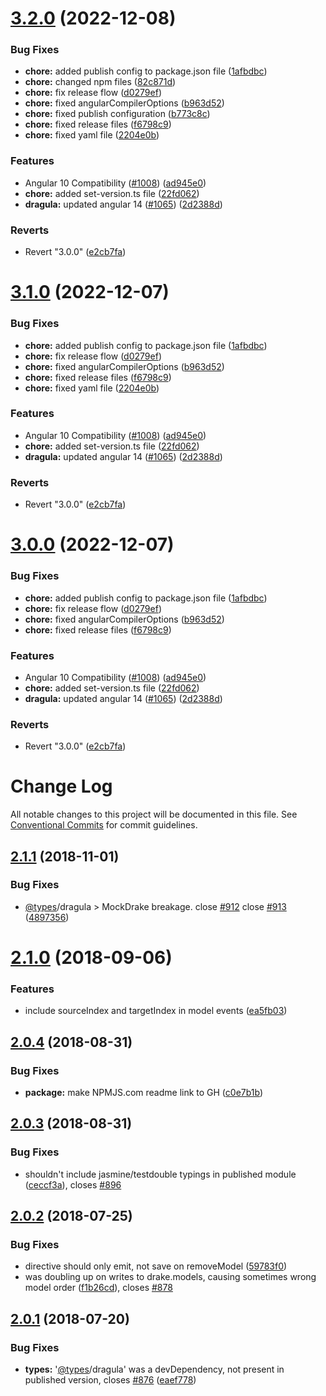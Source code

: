 # [3.2.0](https://github.com/valor-software/ng2-dragula/compare/v2.1.1...v3.2.0) (2022-12-08)


### Bug Fixes

* **chore:** added publish config to package.json file ([1afbdbc](https://github.com/valor-software/ng2-dragula/commit/1afbdbcc240797c406b87e51806cbf9dfd6c1db3))
* **chore:** changed npm files ([82c871d](https://github.com/valor-software/ng2-dragula/commit/82c871deac8b1330c054ad62fe076b7a691599b3))
* **chore:** fix release flow ([d0279ef](https://github.com/valor-software/ng2-dragula/commit/d0279efcfa74642128211d4c75b533eea4820cbb))
* **chore:** fixed angularCompilerOptions ([b963d52](https://github.com/valor-software/ng2-dragula/commit/b963d5217207eb51c40a659a2f9a39d0c03a2706))
* **chore:** fixed publish configuration ([b773c8c](https://github.com/valor-software/ng2-dragula/commit/b773c8cfa22d70999b0ee4e1b40ae14ebdeb16f4))
* **chore:** fixed release files ([f6798c9](https://github.com/valor-software/ng2-dragula/commit/f6798c90d34db1c2e7c13b35f5dd69e800651b23))
* **chore:** fixed yaml file ([2204e0b](https://github.com/valor-software/ng2-dragula/commit/2204e0b039895f03168a56c3d114beea40685e36))


### Features

* Angular 10 Compatibility ([#1008](https://github.com/valor-software/ng2-dragula/issues/1008)) ([ad945e0](https://github.com/valor-software/ng2-dragula/commit/ad945e0d5e709216e2bb551927a1dd3713589bf3))
* **chore:** added set-version.ts file ([22fd062](https://github.com/valor-software/ng2-dragula/commit/22fd06202a09790d3763e58d378bf676caa772d5))
* **dragula:** updated angular 14 ([#1065](https://github.com/valor-software/ng2-dragula/issues/1065)) ([2d2388d](https://github.com/valor-software/ng2-dragula/commit/2d2388dc6138e2ee0ca2093a58c8227c420104cc))


### Reverts

* Revert "3.0.0" ([e2cb7fa](https://github.com/valor-software/ng2-dragula/commit/e2cb7fa08ae16a810ee51745ea4ee14eab185fe2))



# [3.1.0](https://github.com/valor-software/ng2-dragula/compare/v2.1.1...v3.1.0) (2022-12-07)


### Bug Fixes

* **chore:** added publish config to package.json file ([1afbdbc](https://github.com/valor-software/ng2-dragula/commit/1afbdbcc240797c406b87e51806cbf9dfd6c1db3))
* **chore:** fix release flow ([d0279ef](https://github.com/valor-software/ng2-dragula/commit/d0279efcfa74642128211d4c75b533eea4820cbb))
* **chore:** fixed angularCompilerOptions ([b963d52](https://github.com/valor-software/ng2-dragula/commit/b963d5217207eb51c40a659a2f9a39d0c03a2706))
* **chore:** fixed release files ([f6798c9](https://github.com/valor-software/ng2-dragula/commit/f6798c90d34db1c2e7c13b35f5dd69e800651b23))
* **chore:** fixed yaml file ([2204e0b](https://github.com/valor-software/ng2-dragula/commit/2204e0b039895f03168a56c3d114beea40685e36))


### Features

* Angular 10 Compatibility ([#1008](https://github.com/valor-software/ng2-dragula/issues/1008)) ([ad945e0](https://github.com/valor-software/ng2-dragula/commit/ad945e0d5e709216e2bb551927a1dd3713589bf3))
* **chore:** added set-version.ts file ([22fd062](https://github.com/valor-software/ng2-dragula/commit/22fd06202a09790d3763e58d378bf676caa772d5))
* **dragula:** updated angular 14 ([#1065](https://github.com/valor-software/ng2-dragula/issues/1065)) ([2d2388d](https://github.com/valor-software/ng2-dragula/commit/2d2388dc6138e2ee0ca2093a58c8227c420104cc))


### Reverts

* Revert "3.0.0" ([e2cb7fa](https://github.com/valor-software/ng2-dragula/commit/e2cb7fa08ae16a810ee51745ea4ee14eab185fe2))



# [3.0.0](https://github.com/valor-software/ng2-dragula/compare/v2.1.1...v3.0.0) (2022-12-07)


### Bug Fixes

* **chore:** added publish config to package.json file ([1afbdbc](https://github.com/valor-software/ng2-dragula/commit/1afbdbcc240797c406b87e51806cbf9dfd6c1db3))
* **chore:** fix release flow ([d0279ef](https://github.com/valor-software/ng2-dragula/commit/d0279efcfa74642128211d4c75b533eea4820cbb))
* **chore:** fixed angularCompilerOptions ([b963d52](https://github.com/valor-software/ng2-dragula/commit/b963d5217207eb51c40a659a2f9a39d0c03a2706))
* **chore:** fixed release files ([f6798c9](https://github.com/valor-software/ng2-dragula/commit/f6798c90d34db1c2e7c13b35f5dd69e800651b23))


### Features

* Angular 10 Compatibility ([#1008](https://github.com/valor-software/ng2-dragula/issues/1008)) ([ad945e0](https://github.com/valor-software/ng2-dragula/commit/ad945e0d5e709216e2bb551927a1dd3713589bf3))
* **chore:** added set-version.ts file ([22fd062](https://github.com/valor-software/ng2-dragula/commit/22fd06202a09790d3763e58d378bf676caa772d5))
* **dragula:** updated angular 14 ([#1065](https://github.com/valor-software/ng2-dragula/issues/1065)) ([2d2388d](https://github.com/valor-software/ng2-dragula/commit/2d2388dc6138e2ee0ca2093a58c8227c420104cc))


### Reverts

* Revert "3.0.0" ([e2cb7fa](https://github.com/valor-software/ng2-dragula/commit/e2cb7fa08ae16a810ee51745ea4ee14eab185fe2))



# Change Log

All notable changes to this project will be documented in this file.
See [Conventional Commits](https://conventionalcommits.org) for commit guidelines.

<a name="2.1.1"></a>
## [2.1.1](https://github.com/valor-software/ng2-dragula/compare/v2.1.0...v2.1.1) (2018-11-01)


### Bug Fixes

* [@types](https://github.com/types)/dragula > MockDrake breakage. close [#912](https://github.com/valor-software/ng2-dragula/issues/912) close [#913](https://github.com/valor-software/ng2-dragula/issues/913) ([4897356](https://github.com/valor-software/ng2-dragula/commit/4897356))




<a name="2.1.0"></a>
# [2.1.0](https://github.com/valor-software/ng2-dragula/compare/v2.0.4...v2.1.0) (2018-09-06)


### Features

* include sourceIndex and targetIndex in model events ([ea5fb03](https://github.com/valor-software/ng2-dragula/commit/ea5fb03))




<a name="2.0.4"></a>
## [2.0.4](https://github.com/valor-software/ng2-dragula/compare/v2.0.3...v2.0.4) (2018-08-31)


### Bug Fixes

* **package:** make NPMJS.com readme link to GH ([c0e7b1b](https://github.com/valor-software/ng2-dragula/commit/c0e7b1b))




<a name="2.0.3"></a>
## [2.0.3](https://github.com/valor-software/ng2-dragula/compare/v2.0.2...v2.0.3) (2018-08-31)


### Bug Fixes

* shouldn't include jasmine/testdouble typings in published module ([ceccf3a](https://github.com/valor-software/ng2-dragula/commit/ceccf3a)), closes [#896](https://github.com/valor-software/ng2-dragula/issues/896)


<a name="2.0.2"></a>
## [2.0.2](https://github.com/valor-software/ng2-dragula/compare/v2.0.1...v2.0.2) (2018-07-25)

### Bug Fixes

* directive should only emit, not save on removeModel ([59783f0](https://github.com/valor-software/ng2-dragula/commit/59783f0))
* was doubling up on writes to drake.models, causing sometimes wrong model order ([f1b26cd](https://github.com/valor-software/ng2-dragula/commit/f1b26cd)), closes [#878](https://github.com/valor-software/ng2-dragula/issues/878)


<a name="2.0.1"></a>
## [2.0.1](https://github.com/valor-software/ng2-dragula/compare/v2.0.0...v2.0.1) (2018-07-20)


### Bug Fixes

* **types:** '[@types](https://github.com/types)/dragula' was a devDependency, not present in published version, closes [#876](https://github.com/valor-software/ng2-dragula/issues/876) ([eaef778](https://github.com/valor-software/ng2-dragula/commit/eaef778))
